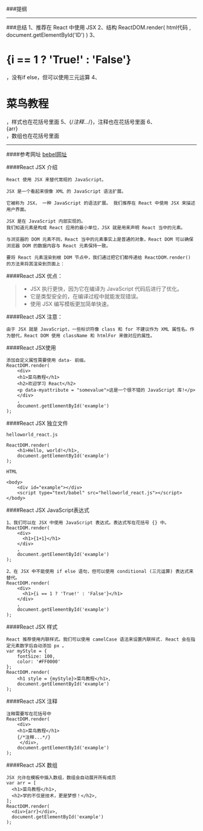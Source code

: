 ###提纲

------------------------

###总结
1、推荐在 React 中使用 JSX
2、结构
    ReactDOM.render(
        html代码
        ,
        document.getElementById('ID')
    )
3、<h1>{i == 1 ? 'True!' : 'False'}</h1>，没有if else，但可以使用三元运算
4、<h1 style = {myStyle}>菜鸟教程</h1>，样式也在花括号里面
5、{/*注释...*/}，注释也在花括号里面
6、<div>{arr}</div>，数组也在花括号里面

------------------------



####参考网址
[bebel网址](https://www.runoob.com/react/react-jsx.html)

####React JSX 介绍
```
React 使用 JSX 来替代常规的 JavaScript。

JSX 是一个看起来很像 XML 的 JavaScript 语法扩展。

它被称为 JSX， 一种 JavaScript 的语法扩展。 我们推荐在 React 中使用 JSX 来描述用户界面。

JSX 是在 JavaScript 内部实现的。
我们知道元素是构成 React 应用的最小单位，JSX 就是用来声明 React 当中的元素。

与浏览器的 DOM 元素不同，React 当中的元素事实上是普通的对象，React DOM 可以确保 浏览器 DOM 的数据内容与 React 元素保持一致。

要将 React 元素渲染到根 DOM 节点中，我们通过把它们都传递给 ReactDOM.render() 的方法来将其渲染到页面上：
```

####React JSX 优点：
>   - JSX 执行更快，因为它在编译为 JavaScript 代码后进行了优化。
>   - 它是类型安全的，在编译过程中就能发现错误。
>   - 使用 JSX 编写模板更加简单快速。

####React JSX 注意：
```
由于 JSX 就是 JavaScript，一些标识符像 class 和 for 不建议作为 XML 属性名。作为替代，React DOM 使用 className 和 htmlFor 来做对应的属性。
```

####React JSX使用
```
添加自定义属性需要使用 data- 前缀。
ReactDOM.render(
    <div>
    <h1>菜鸟教程</h1>
    <h2>欢迎学习 React</h2>
    <p data-myattribute = "somevalue">这是一个很不错的 JavaScript 库!</p>
    </div>
    ,
    document.getElementById('example')
);
```

####React JSX 独立文件

    helloworld_react.js

    ReactDOM.render(
        <h1>Hello, world!</h1>,
        document.getElementById('example')
    );

    HTML

    <body>
        <div id="example"></div>
        <script type="text/babel" src="helloworld_react.js"></script>
    </body>

####React JSX JavaScript表达式
```
1、我们可以在 JSX 中使用 JavaScript 表达式。表达式写在花括号 {} 中。
ReactDOM.render(
    <div>
      <h1>{1+1}</h1>
    </div>
    ,
    document.getElementById('example')
);

2、在 JSX 中不能使用 if else 语句，但可以使用 conditional (三元运算) 表达式来替代。
ReactDOM.render(
    <div>
      <h1>{i == 1 ? 'True!' : 'False'}</h1>
    </div>
    ,
    document.getElementById('example')
);
```

####React JSX 样式
```
React 推荐使用内联样式。我们可以使用 camelCase 语法来设置内联样式. React 会在指定元素数字后自动添加 px 。
var myStyle = {
    fontSize: 100,
    color: '#FF0000'
};
ReactDOM.render(
    <h1 style = {myStyle}>菜鸟教程</h1>,
    document.getElementById('example')
);
```

####React JSX 注释
```
注释需要写在花括号中
ReactDOM.render(
    <div>
    <h1>菜鸟教程</h1>
    {/*注释...*/}
     </div>,
    document.getElementById('example')
);
```

####React JSX 数组
```
JSX 允许在模板中插入数组，数组会自动展开所有成员
var arr = [
  <h1>菜鸟教程</h1>,
  <h2>学的不仅是技术，更是梦想！</h2>,
];
ReactDOM.render(
  <div>{arr}</div>,
  document.getElementById('example')
);
```